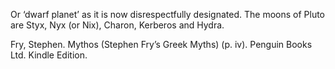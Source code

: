 Or ‘dwarf planet’ as it is now disrespectfully designated. The moons of Pluto are Styx, Nyx (or Nix), Charon, Kerberos and Hydra.

Fry, Stephen. Mythos (Stephen Fry’s Greek Myths) (p. iv). Penguin Books Ltd. Kindle Edition. 